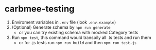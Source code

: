 # carbmee-testing

1. Enviroment variables in `.env` file (look `.env.example`)
2. (Optional) Generate schema by `npm run generate`
   - or you can try existing schema with mocked Category tests
3. Run `npm test`, this command would transpily all .ts tests and run them
   - or for .js tests run `npm run build` and then `npm run test-js`
